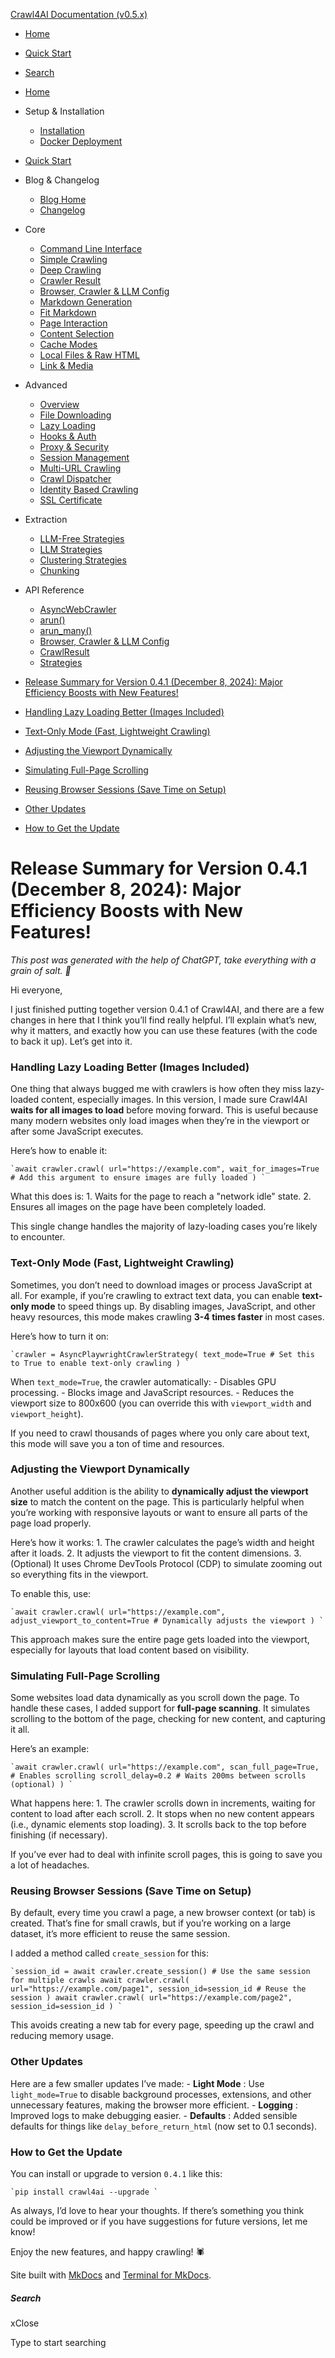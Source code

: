 [Crawl4AI Documentation (v0.5.x)](https://docs.crawl4ai.com/)

  * [ Home ](../../..)
  * [ Quick Start ](../../../core/quickstart/)
  * [ Search ](#)



  * [Home](../../..)
  * Setup & Installation
    * [Installation](../../../core/installation/)
    * [Docker Deployment](../../../core/docker-deployment/)
  * [Quick Start](../../../core/quickstart/)
  * Blog & Changelog
    * [Blog Home](../../)
    * [Changelog](https://github.com/unclecode/crawl4ai/blob/main/CHANGELOG.md)
  * Core
    * [Command Line Interface](../../../core/cli/)
    * [Simple Crawling](../../../core/simple-crawling/)
    * [Deep Crawling](../../../core/deep-crawling/)
    * [Crawler Result](../../../core/crawler-result/)
    * [Browser, Crawler & LLM Config](../../../core/browser-crawler-config/)
    * [Markdown Generation](../../../core/markdown-generation/)
    * [Fit Markdown](../../../core/fit-markdown/)
    * [Page Interaction](../../../core/page-interaction/)
    * [Content Selection](../../../core/content-selection/)
    * [Cache Modes](../../../core/cache-modes/)
    * [Local Files & Raw HTML](../../../core/local-files/)
    * [Link & Media](../../../core/link-media/)
  * Advanced
    * [Overview](../../../advanced/advanced-features/)
    * [File Downloading](../../../advanced/file-downloading/)
    * [Lazy Loading](../../../advanced/lazy-loading/)
    * [Hooks & Auth](../../../advanced/hooks-auth/)
    * [Proxy & Security](../../../advanced/proxy-security/)
    * [Session Management](../../../advanced/session-management/)
    * [Multi-URL Crawling](../../../advanced/multi-url-crawling/)
    * [Crawl Dispatcher](../../../advanced/crawl-dispatcher/)
    * [Identity Based Crawling](../../../advanced/identity-based-crawling/)
    * [SSL Certificate](../../../advanced/ssl-certificate/)
  * Extraction
    * [LLM-Free Strategies](../../../extraction/no-llm-strategies/)
    * [LLM Strategies](../../../extraction/llm-strategies/)
    * [Clustering Strategies](../../../extraction/clustring-strategies/)
    * [Chunking](../../../extraction/chunking/)
  * API Reference
    * [AsyncWebCrawler](../../../api/async-webcrawler/)
    * [arun()](../../../api/arun/)
    * [arun_many()](../../../api/arun_many/)
    * [Browser, Crawler & LLM Config](../../../api/parameters/)
    * [CrawlResult](../../../api/crawl-result/)
    * [Strategies](../../../api/strategies/)



  * [Release Summary for Version 0.4.1 (December 8, 2024): Major Efficiency Boosts with New Features!](#release-summary-for-version-041-december-8-2024-major-efficiency-boosts-with-new-features)
  * [Handling Lazy Loading Better (Images Included)](#handling-lazy-loading-better-images-included)
  * [Text-Only Mode (Fast, Lightweight Crawling)](#text-only-mode-fast-lightweight-crawling)
  * [Adjusting the Viewport Dynamically](#adjusting-the-viewport-dynamically)
  * [Simulating Full-Page Scrolling](#simulating-full-page-scrolling)
  * [Reusing Browser Sessions (Save Time on Setup)](#reusing-browser-sessions-save-time-on-setup)
  * [Other Updates](#other-updates)
  * [How to Get the Update](#how-to-get-the-update)



# Release Summary for Version 0.4.1 (December 8, 2024): Major Efficiency Boosts with New Features!

_This post was generated with the help of ChatGPT, take everything with a grain of salt. 🧂_

Hi everyone,

I just finished putting together version 0.4.1 of Crawl4AI, and there are a few changes in here that I think you’ll find really helpful. I’ll explain what’s new, why it matters, and exactly how you can use these features (with the code to back it up). Let’s get into it.

### Handling Lazy Loading Better (Images Included)

One thing that always bugged me with crawlers is how often they miss lazy-loaded content, especially images. In this version, I made sure Crawl4AI **waits for all images to load** before moving forward. This is useful because many modern websites only load images when they’re in the viewport or after some JavaScript executes.

Here’s how to enable it:

```
`await crawler.crawl( url="https://example.com", wait_for_images=True # Add this argument to ensure images are fully loaded ) `
```

What this does is: 1. Waits for the page to reach a "network idle" state. 2. Ensures all images on the page have been completely loaded.

This single change handles the majority of lazy-loading cases you’re likely to encounter.

### Text-Only Mode (Fast, Lightweight Crawling)

Sometimes, you don’t need to download images or process JavaScript at all. For example, if you’re crawling to extract text data, you can enable **text-only mode** to speed things up. By disabling images, JavaScript, and other heavy resources, this mode makes crawling **3-4 times faster** in most cases.

Here’s how to turn it on:

```
`crawler = AsyncPlaywrightCrawlerStrategy( text_mode=True # Set this to True to enable text-only crawling ) `
```

When `text_mode=True`, the crawler automatically: - Disables GPU processing. - Blocks image and JavaScript resources. - Reduces the viewport size to 800x600 (you can override this with `viewport_width` and `viewport_height`).

If you need to crawl thousands of pages where you only care about text, this mode will save you a ton of time and resources.

### Adjusting the Viewport Dynamically

Another useful addition is the ability to **dynamically adjust the viewport size** to match the content on the page. This is particularly helpful when you’re working with responsive layouts or want to ensure all parts of the page load properly.

Here’s how it works: 1. The crawler calculates the page’s width and height after it loads. 2. It adjusts the viewport to fit the content dimensions. 3. (Optional) It uses Chrome DevTools Protocol (CDP) to simulate zooming out so everything fits in the viewport.

To enable this, use:

```
`await crawler.crawl( url="https://example.com", adjust_viewport_to_content=True # Dynamically adjusts the viewport ) `
```

This approach makes sure the entire page gets loaded into the viewport, especially for layouts that load content based on visibility.

### Simulating Full-Page Scrolling

Some websites load data dynamically as you scroll down the page. To handle these cases, I added support for **full-page scanning**. It simulates scrolling to the bottom of the page, checking for new content, and capturing it all.

Here’s an example:

```
`await crawler.crawl( url="https://example.com", scan_full_page=True, # Enables scrolling scroll_delay=0.2 # Waits 200ms between scrolls (optional) ) `
```

What happens here: 1. The crawler scrolls down in increments, waiting for content to load after each scroll. 2. It stops when no new content appears (i.e., dynamic elements stop loading). 3. It scrolls back to the top before finishing (if necessary).

If you’ve ever had to deal with infinite scroll pages, this is going to save you a lot of headaches.

### Reusing Browser Sessions (Save Time on Setup)

By default, every time you crawl a page, a new browser context (or tab) is created. That’s fine for small crawls, but if you’re working on a large dataset, it’s more efficient to reuse the same session.

I added a method called `create_session` for this:

```
`session_id = await crawler.create_session() # Use the same session for multiple crawls await crawler.crawl( url="https://example.com/page1", session_id=session_id # Reuse the session ) await crawler.crawl( url="https://example.com/page2", session_id=session_id ) `
```

This avoids creating a new tab for every page, speeding up the crawl and reducing memory usage.

### Other Updates

Here are a few smaller updates I’ve made: - **Light Mode** : Use `light_mode=True` to disable background processes, extensions, and other unnecessary features, making the browser more efficient. - **Logging** : Improved logs to make debugging easier. - **Defaults** : Added sensible defaults for things like `delay_before_return_html` (now set to 0.1 seconds).

### How to Get the Update

You can install or upgrade to version `0.4.1` like this:

```
`pip install crawl4ai --upgrade `
```

As always, I’d love to hear your thoughts. If there’s something you think could be improved or if you have suggestions for future versions, let me know!

Enjoy the new features, and happy crawling! 🕷️

Site built with [MkDocs](http://www.mkdocs.org) and [Terminal for MkDocs](https://github.com/ntno/mkdocs-terminal). 

##### Search

xClose

Type to start searching
